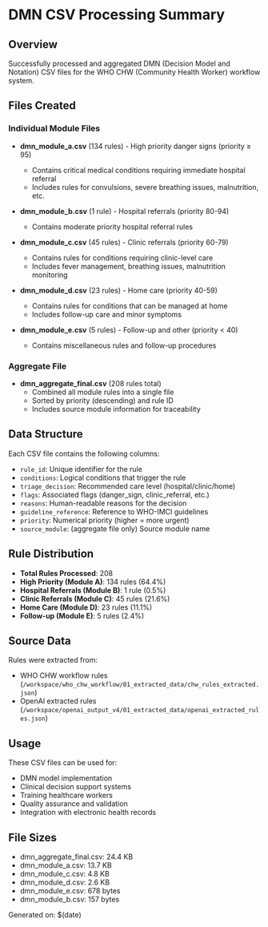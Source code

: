 # DMN CSV Processing Summary

## Overview
Successfully processed and aggregated DMN (Decision Model and Notation) CSV files for the WHO CHW (Community Health Worker) workflow system.

## Files Created

### Individual Module Files
- **dmn_module_a.csv** (134 rules) - High priority danger signs (priority ≥ 95)
  - Contains critical medical conditions requiring immediate hospital referral
  - Includes rules for convulsions, severe breathing issues, malnutrition, etc.

- **dmn_module_b.csv** (1 rule) - Hospital referrals (priority 80-94)
  - Contains moderate priority hospital referral rules

- **dmn_module_c.csv** (45 rules) - Clinic referrals (priority 60-79)
  - Contains rules for conditions requiring clinic-level care
  - Includes fever management, breathing issues, malnutrition monitoring

- **dmn_module_d.csv** (23 rules) - Home care (priority 40-59)
  - Contains rules for conditions that can be managed at home
  - Includes follow-up care and minor symptoms

- **dmn_module_e.csv** (5 rules) - Follow-up and other (priority < 40)
  - Contains miscellaneous rules and follow-up procedures

### Aggregate File
- **dmn_aggregate_final.csv** (208 rules total)
  - Combined all module rules into a single file
  - Sorted by priority (descending) and rule ID
  - Includes source module information for traceability

## Data Structure
Each CSV file contains the following columns:
- `rule_id`: Unique identifier for the rule
- `conditions`: Logical conditions that trigger the rule
- `triage_decision`: Recommended care level (hospital/clinic/home)
- `flags`: Associated flags (danger_sign, clinic_referral, etc.)
- `reasons`: Human-readable reasons for the decision
- `guideline_reference`: Reference to WHO-IMCI guidelines
- `priority`: Numerical priority (higher = more urgent)
- `source_module`: (aggregate file only) Source module name

## Rule Distribution
- **Total Rules Processed**: 208
- **High Priority (Module A)**: 134 rules (64.4%)
- **Hospital Referrals (Module B)**: 1 rule (0.5%)
- **Clinic Referrals (Module C)**: 45 rules (21.6%)
- **Home Care (Module D)**: 23 rules (11.1%)
- **Follow-up (Module E)**: 5 rules (2.4%)

## Source Data
Rules were extracted from:
- WHO CHW workflow rules (`/workspace/who_chw_workflow/01_extracted_data/chw_rules_extracted.json`)
- OpenAI extracted rules (`/workspace/openai_output_v4/01_extracted_data/openai_extracted_rules.json`)

## Usage
These CSV files can be used for:
- DMN model implementation
- Clinical decision support systems
- Training healthcare workers
- Quality assurance and validation
- Integration with electronic health records

## File Sizes
- dmn_aggregate_final.csv: 24.4 KB
- dmn_module_a.csv: 13.7 KB
- dmn_module_c.csv: 4.8 KB
- dmn_module_d.csv: 2.6 KB
- dmn_module_e.csv: 678 bytes
- dmn_module_b.csv: 157 bytes

Generated on: $(date)